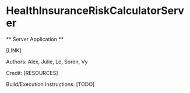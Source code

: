 # HealthInsuranceRiskCalculatorServer
** Server Application **

[LINK]


Authors: Alex, Julie, Le, Soren, Vy

Credit:
[RESOURCES]

Build/Execution Instructions: [TODO]
